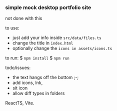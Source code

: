 ### simple mock desktop portfolio site

not done with this 

to use: 
- just add your info inside `src/data/files.ts`
- change the title in `index.html` 
- optionally change the `icons in assets/icons.ts`

to run:
$ `npm install`
$ `npm run`

todo/issues: 
- the text hangs off the bottom ;-; 
- add icons, lnk, 
- sit icon 
- allow diff types in folders

ReactTS, Vite. 